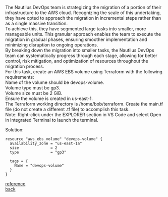 The Nautilus DevOps team is strategizing the migration of a portion of their infrastructure to the AWS cloud. Recognizing the scale of this undertaking, they have opted to approach the migration in incremental steps rather than as a single massive transition.  
To achieve this, they have segmented large tasks into smaller, more manageable units. This granular approach enables the team to execute the migration in gradual phases, ensuring smoother implementation and minimizing disruption to ongoing operations.  
By breaking down the migration into smaller tasks, the Nautilus DevOps team can systematically progress through each stage, allowing for better control, risk mitigation, and optimization of resources throughout the migration process.  
For this task, create an AWS EBS volume using Terraform with the following requirements:  
Name of the volume should be devops-volume.  
Volume type must be gp3.  
Volume size must be 2 GiB.  
Ensure the volume is created in us-east-1.  
The Terraform working directory is /home/bob/terraform. Create the main.tf file (do not create a different .tf file) to accomplish this task.  
Note: Right-click under the EXPLORER section in VS Code and select Open in Integrated Terminal to launch the terminal.  

Solution:  
```
resource "aws_ebs_volume" "devops-volume" {
  availability_zone = "us-east-1a"
  size              = 2
  type              = "gp3"

  tags = {
    Name = "devops-volume"
  }
}
```

[reference](https://registry.terraform.io/providers/hashicorp/aws/latest/docs/resources/ebs_volume)  
[back](https://github.com/MederD/Kodekloud-Engineer-Tasks/tree/main) 
